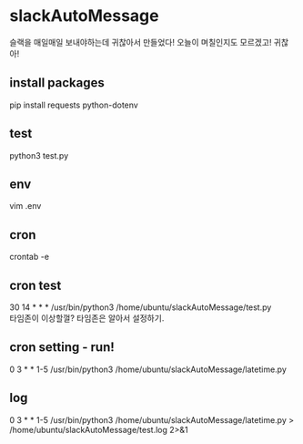 # slackAutoMessage   
슬랙을 매일매일 보내야하는데 귀찮아서 만들었다! 오늘이 며칠인지도 모르겠고! 귀찮아!   
   
## install packages   
pip install requests python-dotenv   
   
## test   
python3 test.py   
   
## env   
vim .env   
   
## cron   
crontab -e   
   
## cron test   
30 14 * * * /usr/bin/python3 /home/ubuntu/slackAutoMessage/test.py   
타임존이 이상할껄? 타임존은 알아서 설정하기.
   
   
## cron setting - run!
0 3 * * 1-5 /usr/bin/python3 /home/ubuntu/slackAutoMessage/latetime.py   
   
## log   
0 3 * * 1-5 /usr/bin/python3 /home/ubuntu/slackAutoMessage/latetime.py > /home/ubuntu/slackAutoMessage/test.log 2>&1
   